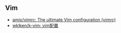 

## Vim

- [amix/vimrc: The ultimate Vim configuration (vimrc)](https://github.com/amix/vimrc)
- [wklken/k-vim: vim配置](https://github.com/wklken/k-vim)

